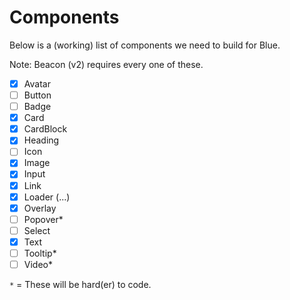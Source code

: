 # Components

Below is a (working) list of components we need to build for Blue.

Note: Beacon (v2) requires every one of these.

* [x] Avatar
* [ ] Button
* [ ] Badge
* [x] Card
* [x] CardBlock
* [x] Heading
* [ ] Icon
* [x] Image
* [x] Input
* [x] Link
* [x] Loader (...)
* [x] Overlay
* [ ] Popover*
* [ ] Select
* [x] Text
* [ ] Tooltip*
* [ ] Video*

`*` = These will be hard(er) to code.
